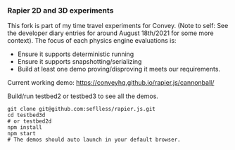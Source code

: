 ### Rapier 2D and 3D experiments
This fork is part of my time travel experiments for Convey. (Note to self: See the developer diary entries for around August 18th/2021 for some more context). The focus of each physics engine evaluations is:
 - Ensure it supports deterministic running
 - Ensure it supports snapshotting/serializing 
 - Build at least one demo proving/disproving it meets our requirements.

Current working demo: https://conveyhq.github.io/rapier.js/cannonball/

Build/run testbed2 or testbed3 to see all the demos. 
```
git clone git@github.com:seflless/rapier.js.git
cd testbed3d
# or testbed2d
npm install
npm start
# The demos should auto launch in your default browser.
```
